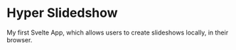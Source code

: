 # Hyper Slidedshow

My first Svelte App, which allows users to create slideshows locally, in their browser.
